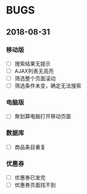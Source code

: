 # BUGS

## 2018-08-31

### 移动版

- [ ] 搜索结果无提示
- [ ] AJAX列表无高亮
- [ ] 筛选整个页面滚动
- [ ] 筛选条件未变，确定无法搜索

### 电脑版

- [ ] 聚划算电脑打开移动页面

### 数据库

- [ ] 商品条目重复

### 优惠券

- [ ] 优惠券已发完
- [ ] 优惠券页面找不到